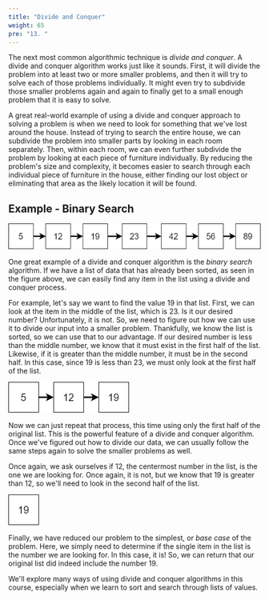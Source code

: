 ```yaml
---
title: "Divide and Conquer"
weight: 65
pre: "13. "
---
```

The next most common algorithmic technique is _divide and conquer_. A divide and conquer algorithm works just like it sounds. First, it will divide the problem into at least two or more smaller problems, and then it will try to solve each of those problems individually. It might even try to subdivide those smaller problems again and again to finally get to a small enough problem that it is easy to solve.

A great real-world example of using a divide and conquer approach to solving a problem is when we need to look for something that we've lost around the house. Instead of trying to search the entire house, we can subdivide the problem into smaller parts by looking in each room separately. Then, within each room, we can even further subdivide the problem by looking at each piece of furniture individually. By reducing the problem's size and complexity, it becomes easier to search through each individual piece of furniture in the house, either finding our lost object or eliminating that area as the likely location it will be found.

## Example - Binary Search

![Sorted List](/images/4/4.14.list1.png)

One great example of a divide and conquer algorithm is the _binary search_ algorithm. If we have a list of data that has already been sorted, as seen in the figure above, we can easily find any item in the list using a divide and conquer process.

For example, let's say we want to find the value $19$ in that list. First, we can look at the item in the middle of the list, which is $23$. Is it our desired number? Unfortunately, it is not. So, we need to figure out how we can use it to divide our input into a smaller problem. Thankfully, we know the list is sorted, so we can use that to our advantage. If our desired number is less than the middle number, we know that it must exist in the first half of the list. Likewise, if it is greater than the middle number, it must be in the second half. In this case, since $19$ is less than $23$, we must only look at the first half of the list.

![Sorted List 2](/images/4/4.14.list2.png)

Now we can just repeat that process, this time using only the first half of the original list. This is the powerful feature of a divide and conquer algorithm. Once we've figured out how to divide our data, we can usually follow the same steps again to solve the smaller problems as well. 

Once again, we ask ourselves if $12$, the centermost number in the list, is the one we are looking for. Once again, it is not, but we know that $19$ is greater than $12$, so we'll need to look in the second half of the list.

![Sorted List 3](/images/4/4.14.list3.png)

Finally, we have reduced our problem to the simplest, or _base case_ of the problem. Here, we simply need to determine if the single item in the list is the number we are looking for. In this case, it is! So, we can return that our original list did indeed include the number $19$. 

We'll explore many ways of using divide and conquer algorithms in this course, especially when we learn to sort and search through lists of values. 
